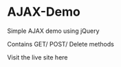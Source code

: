 # AJAX-Demo
Simple AJAX demo using jQuery

Contains GET/ POST/ Delete methods

Visit the live site here
